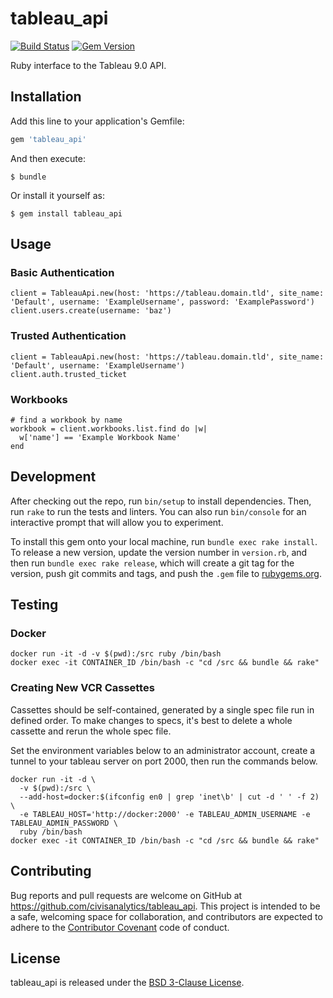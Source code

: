 # tableau_api

[![Build Status](https://travis-ci.org/civisanalytics/tableau_api.svg?branch=master)](https://travis-ci.org/civisanalytics/tableau_api)
[![Gem Version](https://badge.fury.io/rb/tableau_api.svg)](http://badge.fury.io/rb/tableau_api)

Ruby interface to the Tableau 9.0 API.

## Installation

Add this line to your application's Gemfile:

```ruby
gem 'tableau_api'
```

And then execute:

    $ bundle

Or install it yourself as:

    $ gem install tableau_api

## Usage

### Basic Authentication
```
client = TableauApi.new(host: 'https://tableau.domain.tld', site_name: 'Default', username: 'ExampleUsername', password: 'ExamplePassword')
client.users.create(username: 'baz')
```

### Trusted Authentication
```
client = TableauApi.new(host: 'https://tableau.domain.tld', site_name: 'Default', username: 'ExampleUsername')
client.auth.trusted_ticket
```

### Workbooks
```
# find a workbook by name
workbook = client.workbooks.list.find do |w|
  w['name'] == 'Example Workbook Name'
end
```

## Development

After checking out the repo, run `bin/setup` to install dependencies. Then, run `rake` to run the tests and linters. You can also run `bin/console` for an interactive prompt that will allow you to experiment.

To install this gem onto your local machine, run `bundle exec rake install`. To release a new version, update the version number in `version.rb`, and then run `bundle exec rake release`, which will create a git tag for the version, push git commits and tags, and push the `.gem` file to [rubygems.org](https://rubygems.org).

## Testing

### Docker

```
docker run -it -d -v $(pwd):/src ruby /bin/bash
docker exec -it CONTAINER_ID /bin/bash -c "cd /src && bundle && rake"
```

### Creating New VCR Cassettes

Cassettes should be self-contained, generated by a single spec file
run in defined order. To make changes to specs, it's best to delete a whole cassette
and rerun the whole spec file.

Set the environment variables below to an administrator account, create a tunnel
to your tableau server on port 2000, then run the commands below.

```
docker run -it -d \
  -v $(pwd):/src \
  --add-host=docker:$(ifconfig en0 | grep 'inet\b' | cut -d ' ' -f 2) \
  -e TABLEAU_HOST='http://docker:2000' -e TABLEAU_ADMIN_USERNAME -e TABLEAU_ADMIN_PASSWORD \
  ruby /bin/bash
docker exec -it CONTAINER_ID /bin/bash -c "cd /src && bundle && rake"
```

## Contributing

Bug reports and pull requests are welcome on GitHub at https://github.com/civisanalytics/tableau_api. This project is intended to be a safe, welcoming space for collaboration, and contributors are expected to adhere to the [Contributor Covenant](http://contributor-covenant.org) code of conduct.

## License

tableau_api is released under the [BSD 3-Clause License](LICENSE.txt).
